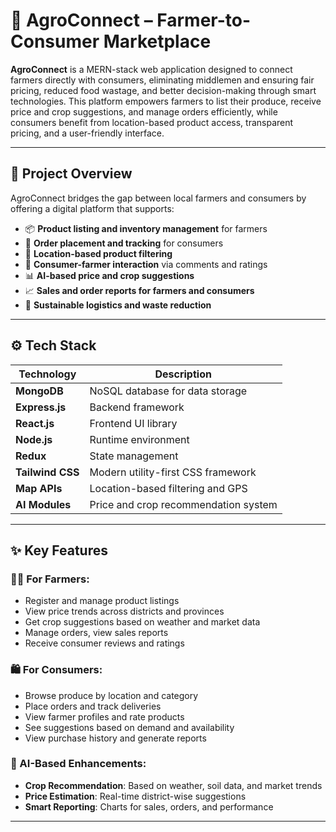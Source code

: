 # 🌾 AgroConnect – Farmer-to-Consumer Marketplace

**AgroConnect** is a MERN-stack web application designed to connect farmers directly with consumers, eliminating middlemen and ensuring fair pricing, reduced food wastage, and better decision-making through smart technologies. This platform empowers farmers to list their produce, receive price and crop suggestions, and manage orders efficiently, while consumers benefit from location-based product access, transparent pricing, and a user-friendly interface.

---

## 🔗 Project Overview

AgroConnect bridges the gap between local farmers and consumers by offering a digital platform that supports:

- 📦 **Product listing and inventory management** for farmers  
- 🛒 **Order placement and tracking** for consumers  
- 📍 **Location-based product filtering**  
- 💬 **Consumer-farmer interaction** via comments and ratings  
- 📊 **AI-based price and crop suggestions**  
- 📈 **Sales and order reports for farmers and consumers**  
- 🌿 **Sustainable logistics and waste reduction**

---

## ⚙️ Tech Stack

| Technology       | Description                         |
|------------------|-------------------------------------|
| **MongoDB**      | NoSQL database for data storage     |
| **Express.js**   | Backend framework                   |
| **React.js**     | Frontend UI library                 |
| **Node.js**      | Runtime environment                 |
| **Redux**        | State management                    |
| **Tailwind CSS** | Modern utility-first CSS framework  |
| **Map APIs**     | Location-based filtering and GPS    |
| **AI Modules**   | Price and crop recommendation system|

---

## ✨ Key Features

### 👨‍🌾 For Farmers:
- Register and manage product listings
- View price trends across districts and provinces
- Get crop suggestions based on weather and market data
- Manage orders, view sales reports
- Receive consumer reviews and ratings

### 🛍️ For Consumers:
- Browse produce by location and category
- Place orders and track deliveries
- View farmer profiles and rate products
- See suggestions based on demand and availability
- View purchase history and generate reports

### 🔮 AI-Based Enhancements:
- **Crop Recommendation**: Based on weather, soil data, and market trends
- **Price Estimation**: Real-time district-wise suggestions
- **Smart Reporting**: Charts for sales, orders, and performance

---


